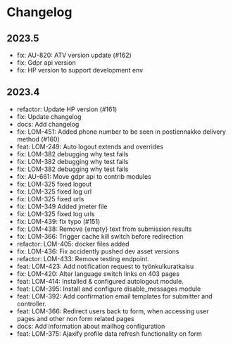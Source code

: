 # Changelog

## 2023.5
- fix: AU-820: ATV version update (#162)
- fix: Gdpr api version
- fix: HP version to support development env

## 2023.4
- refactor: Update HP version (#161)
- fix: Update changelog
- docs: Add changelog
- fix: LOM-451: Added phone number to be seen in postiennakko delivery method (#160)
- feat: LOM-249: Auto logout extends and overrides
- fix: LOM-382 debugging why test fails
- fix: LOM-382 debugging why test fails
- fix: LOM-382 debugging why test fails
- fix: AU-661: Move gdpr api to contrib modules
- fix: LOM-325 fixed logout
- fix: LOM-325 fixed log url
- fix: LOM-325 fixed urls
- fix: LOM-349 Added jmeter file
- fix: LOM-325 fixed log urls
- fix: LOM-439: fix typo (#151)
- fix: LOM-438: Remove {empty} text from submission results
- fix: LOM-366: Trigger cache kill switch before redirection
- refactor: LOM-405: docker files added
- fix: LOM-436: Fix accidently pushed dev asset versions
- refactor: LOM-433: Remove testing endpoint.
- feat: LOM-423: Add notification request to työnkulkuratkaisu
- fix: LOM-420: Alter language switch links on 403 pages
- feat: LOM-414: Installed & configured autologout module.
- feat: LOM-395: Install and configure disable_messages module
- feat: LOM-392: Add confirmation email templates for submitter and controller.
- feat: LOM-366: Redirect users back to form, when accessing user pages and other non form related pages
- docs: Add information about mailhog configuration
- feat: LOM-375: Ajaxify profile data refresh functionality on form
